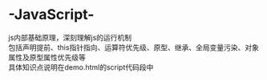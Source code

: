 # -JavaScript-
js内部基础原理，深刻理解js的运行机制<br>
包括声明提前、this指针指向、运算符优先级、原型、继承、全局变量污染、对象属性及原型属性优先级等</br>
    具体知识点说明在demo.html的script代码段中
